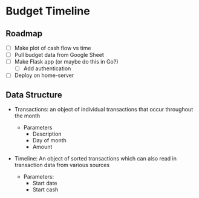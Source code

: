 # Budget Timeline

## Roadmap
- [ ] Make plot of cash flow vs time
- [ ] Pull budget data from Google Sheet
- [ ] Make Flask app (or maybe do this in Go?)
   - [ ] Add authentication
- [ ] Deploy on home-server

## Data Structure
- Transactions: an object of individual transactions that occur throughout the month
    - Parameters
      - Description
      - Day of month
      - Amount

- Timeline: An object of sorted transactions which can also read in transaction data from various sources
   - Parameters:
      - Start date
      - Start cash
